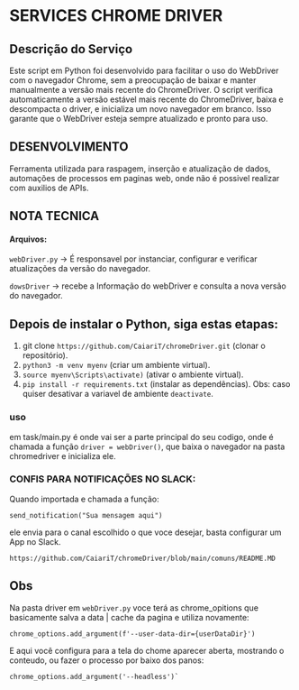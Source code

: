 

# SERVICES CHROME DRIVER 
## Descrição do Serviço

Este script em Python foi desenvolvido para facilitar o uso do WebDriver com o navegador Chrome, sem a preocupação de baixar e manter manualmente a versão mais recente do ChromeDriver. O script verifica automaticamente a versão estável mais recente do ChromeDriver, baixa e descompacta o driver, e inicializa um novo navegador em branco. Isso garante que o WebDriver esteja sempre atualizado e pronto para uso.


## DESENVOLVIMENTO
Ferramenta utilizada para raspagem, inserção e atualização de dados, automações de processos em paginas web, onde não é possivel realizar com auxilios de APIs.

## NOTA TECNICA
#### Arquivos:
```webDriver.py``` -> É responsavel por instanciar, configurar e verificar atualizações da versão do navegador.

```dowsDriver``` -> recebe a Informação do webDriver e consulta a nova versão do navegador.

## Depois de instalar o Python, siga estas etapas:

1. git clone ```https://github.com/CaiariT/chromeDriver.git``` (clonar o repositório).
2. ```python3 -m venv myenv``` (criar um ambiente virtual).
3. ```source myenv\Scripts\activate)``` (ativar o ambiente virtual).
4. ```pip install -r requirements.txt``` (instalar as dependências).
Obs: caso quiser desativar a variavel de ambiente ```deactivate```.

### uso
em task/main.py é onde vai ser a parte principal do seu codigo, onde é chamada a função ```driver = webDriver()```, que baixa o navegador na pasta chromedriver e inicializa ele.



### CONFIS PARA NOTIFICAÇÕES NO SLACK:
Quando importada e chamada a função:
```python3
send_notification("Sua mensagem aqui")
```
ele envia para o canal escolhido o que voce desejar, basta configurar um App no Slack. 
```http
https://github.com/CaiariT/chromeDriver/blob/main/comuns/README.MD
```

## Obs
Na pasta driver em `webDriver.py` voce terá as chrome_opitions que basicamente salva a data | cache da pagina e utiliza novamente:
```Python3
chrome_options.add_argument(f'--user-data-dir={userDataDir}')
```
E aqui você configura para a tela do chome aparecer aberta, mostrando o conteudo, ou fazer o processo por baixo dos panos:
```Python3
chrome_options.add_argument('--headless')`
```
